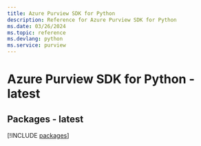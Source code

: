 ```yaml
---
title: Azure Purview SDK for Python
description: Reference for Azure Purview SDK for Python
ms.date: 03/26/2024
ms.topic: reference
ms.devlang: python
ms.service: purview
---
```

# Azure Purview SDK for Python - latest
## Packages - latest
[!INCLUDE [packages](purview-index.md)]